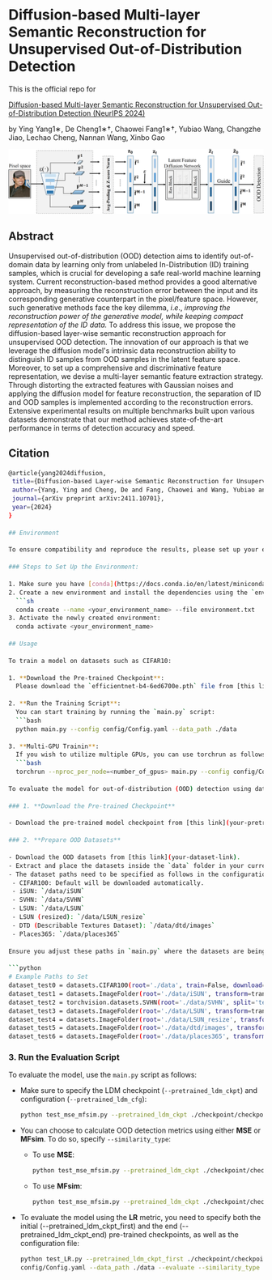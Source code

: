 # Diffusion-based Multi-layer Semantic Reconstruction for Unsupervised Out-of-Distribution Detection
This is the official repo for 

[Diffusion-based Multi-layer Semantic Reconstruction for Unsupervised Out-of-Distribution Detection (NeurIPS 2024)](https://arxiv.org/abs/2411.10701)

by Ying Yang1∗, De Cheng1∗†, Chaowei Fang1∗†, Yubiao Wang, Changzhe Jiao, Lechao Cheng, Nannan Wang, Xinbo Gao

![description](./5-21g1_00.png)

## Abstract

Unsupervised out-of-distribution (OOD) detection aims to identify out-of-domain data by learning only from unlabeled In-Distribution (ID) training samples, which is crucial for developing a safe real-world machine learning system. Current reconstruction-based method provides a good alternative approach, by measuring the reconstruction error between the input and its corresponding generative counterpart in the pixel/feature space. However, such generative methods face the key dilemma, $i.e.$, *improving the reconstruction power of the generative model, while keeping compact representation of the ID data.* To address this issue, we propose the diffusion-based layer-wise semantic reconstruction approach for unsupervised OOD detection. The innovation of our approach is that we leverage the diffusion model's intrinsic data reconstruction ability to distinguish ID samples from OOD samples in the latent feature space. Moreover, to set up a comprehensive and discriminative feature representation, we devise a multi-layer semantic feature extraction strategy. Through distorting the extracted features with Gaussian noises and applying the diffusion model for feature reconstruction, the separation of ID and OOD samples is implemented according to the reconstruction errors. Extensive experimental results on multiple benchmarks built upon various datasets demonstrate that our method achieves state-of-the-art performance in terms of detection accuracy and speed.

## Citation
 ```sh
@article{yang2024diffusion,
  title={Diffusion-based Layer-wise Semantic Reconstruction for Unsupervised Out-of-Distribution Detection},
  author={Yang, Ying and Cheng, De and Fang, Chaowei and Wang, Yubiao and Jiao, Changzhe and Cheng, Lechao and Wang, Nannan},
  journal={arXiv preprint arXiv:2411.10701},
  year={2024}
}

## Environment

To ensure compatibility and reproduce the results, please set up your environment using the provided `environment.txt` file.

### Steps to Set Up the Environment:

1. Make sure you have [conda](https://docs.conda.io/en/latest/miniconda.html) installed on your system.
2. Create a new environment and install the dependencies using the `environment.txt` file:
   ```sh
   conda create --name <your_environment_name> --file environment.txt
3. Activate the newly created environment:
   conda activate <your_environment_name>

## Usage

To train a model on datasets such as CIFAR10:

1. **Download the Pre-trained Checkpoint**:  
   Please download the `efficientnet-b4-6ed6700e.pth` file from [this link](your-pan-link-here) and place it in the current project directory.

2. **Run the Training Script**:
   You can start training by running the `main.py` script:
   ```bash
   python main.py --config config/Config.yaml --data_path ./data

3. **Multi-GPU Trainin**:
   If you wish to utilize multiple GPUs, you can use torchrun as follows:
   ```bash
   torchrun --nproc_per_node=<number_of_gpus> main.py --config config/Config.yaml --data_path ./data

To evaluate the model for out-of-distribution (OOD) detection using datasets like CIFAR10, follow these steps:

### 1. **Download the Pre-trained Checkpoint**

- Download the pre-trained model checkpoint from [this link](your-pretrained-weight-link) and place it under `/checkpoint/checkpoint-last.pth` within the current project directory.

### 2. **Prepare OOD Datasets**

- Download the OOD datasets from [this link](your-dataset-link).
- Extract and place the datasets inside the `data` folder in your current project directory.
- The dataset paths need to be specified as follows in the configuration:
  - CIFAR100: Default will be downloaded automatically.
  - iSUN: `/data/iSUN`
  - SVHN: `/data/SVHN`
  - LSUN: `/data/LSUN`
  - LSUN (resized): `/data/LSUN_resize`
  - DTD (Describable Textures Dataset): `/data/dtd/images`
  - Places365: `/data/places365`

Ensure you adjust these paths in `main.py` where the datasets are being loaded.

```python
# Example Paths to Set
dataset_test0 = datasets.CIFAR100(root='./data', train=False, download=True, transform=transform_train)
dataset_test1 = datasets.ImageFolder(root='./data/iSUN', transform=transform_train)
dataset_test2 = torchvision.datasets.SVHN(root='./data/SVHN', split='test', download=True, transform=transform_train)
dataset_test3 = datasets.ImageFolder(root='./data/LSUN', transform=transform_train)
dataset_test4 = datasets.ImageFolder(root='./data/LSUN_resize', transform=transform_train)
dataset_test5 = datasets.ImageFolder(root='./data/dtd/images', transform=transform_train)
dataset_test6 = datasets.ImageFolder(root='./data/places365', transform=transform_train)
```

### 3. **Run the Evaluation Script**

To evaluate the model, use the `main.py` script as follows:

- Make sure to specify the LDM checkpoint (`--pretrained_ldm_ckpt`) and configuration (`--pretrained_ldm_cfg`):

  ```bash
  python test_mse_mfsim.py --pretrained_ldm_ckpt ./checkpoint/checkpoint-last.pth --pretrained_ldm_cfg config/Config.yaml --data_path ./data --evaluate
  ```

- You can choose to calculate OOD detection metrics using either **MSE** or **MFsim**. To do so, specify `--similarity_type`:

  - To use **MSE**:
    ```bash
    python test_mse_mfsim.py --pretrained_ldm_ckpt ./checkpoint/checkpoint-last.pth --pretrained_ldm_cfg config/Config.yaml --data_path ./data --evaluate --similarity_type MSE
    ```
  - To use **MFsim**:
    ```bash
    python test_mse_mfsim.py --pretrained_ldm_ckpt ./checkpoint/checkpoint-last.pth --pretrained_ldm_cfg config/Config.yaml --data_path ./data --evaluate --similarity_type MFsim
    ```
- To evaluate the model using the **LR** metric, you need to specify both the initial (--pretrained_ldm_ckpt_first) and the end (--pretrained_ldm_ckpt_end) pre-trained checkpoints, as well as the configuration file:
  ```bash
  python test_LR.py --pretrained_ldm_ckpt_first ./checkpoint/checkpoint-0.pth --pretrained_ldm_ckpt_end ./checkpoint/checkpoint-last.pth --pretrained_ldm_cfg 
  config/Config.yaml --data_path ./data --evaluate --similarity_type MFsim
  ```




   
